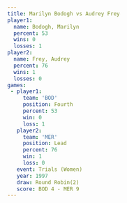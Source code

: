 ```yaml
---
title: Marilyn Bodogh vs Audrey Frey
player1:               
  name: Bodogh, Marilyn
  percent: 53          
  wins: 0              
  losses: 1            
player2:               
  name: Frey, Audrey   
  percent: 76          
  wins: 1              
  losses: 0            
games:
 - player1:          
     team: 'BOD'     
     position: Fourth
     percent: 53     
     win: 0          
     loss: 1         
   player2:        
     team: 'MER'   
     position: Lead
     percent: 76   
     win: 1        
     loss: 0       
   event: Trials (Women)
   year: 1997           
   draw: Round Robin(2) 
   score: BOD 4 - MER 9 
---
```

